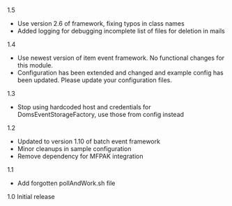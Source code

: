 1.5
* Use version 2.6 of framework, fixing typos in class names
* Added logging for debugging incomplete list of files for deletion in mails

1.4
* Use newest version of item event framework. No functional changes for this module.
* Configuration has been extended and changed and example config has been updated. Please update your configuration files.

1.3
* Stop using hardcoded host and credentials for DomsEventStorageFactory, use those from config instead

1.2
* Updated to version 1.10 of batch event framework
* Minor cleanups in sample configuration
* Remove dependency for MFPAK integration

1.1
* Add forgotten pollAndWork.sh file

1.0
Initial release
